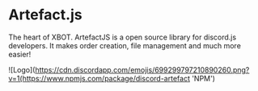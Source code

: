# Artefact.js
The heart of XBOT. ArtefactJS is a open source library for discord.js developers. It makes order creation, file management and much more easier!


![Logo](https://cdn.discordapp.com/emojis/699299797210890260.png?v=1(https://www.npmjs.com/package/discord-artefact 'NPM')
